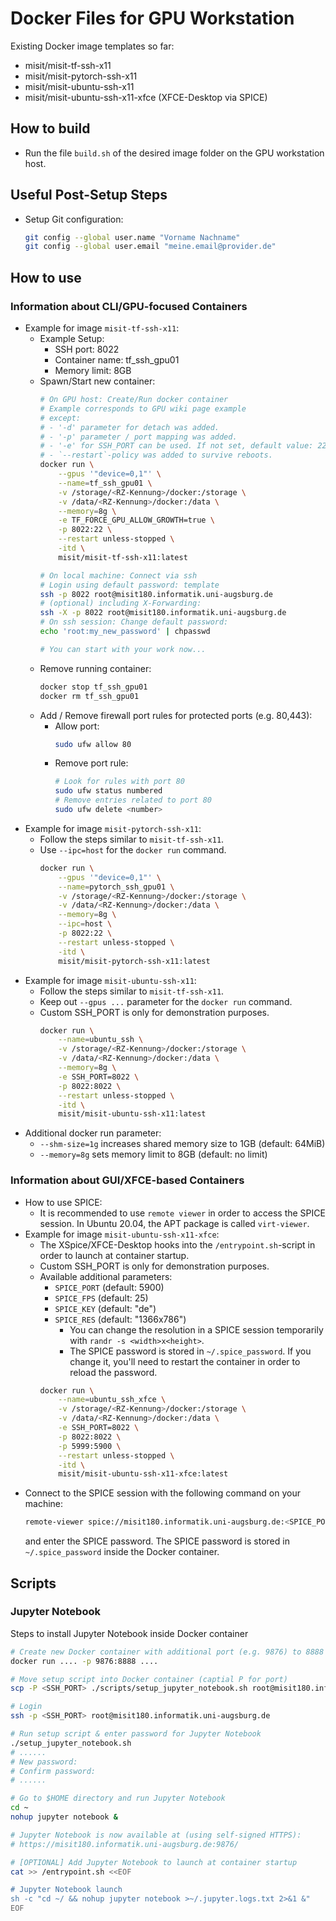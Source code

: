 # Docker Files for GPU Workstation
Existing Docker image templates so far:
 - misit/misit-tf-ssh-x11
 - misit/misit-pytorch-ssh-x11
 - misit/misit-ubuntu-ssh-x11
 - misit/misit-ubuntu-ssh-x11-xfce (XFCE-Desktop via SPICE)

## How to build
 - Run the file `build.sh` of the desired image folder on the GPU workstation host.

## Useful Post-Setup Steps
 - Setup Git configuration:
   ```bash
   git config --global user.name "Vorname Nachname"
   git config --global user.email "meine.email@provider.de"
   ```
## How to use
### Information about CLI/GPU-focused Containers
 - Example for image `misit-tf-ssh-x11`:
   - Example Setup:
     - SSH port: 8022
     - Container name: tf_ssh_gpu01
     - Memory limit: 8GB
   - Spawn/Start new container:
     ```bash
     # On GPU host: Create/Run docker container
     # Example corresponds to GPU wiki page example
     # except:
     # - '-d' parameter for detach was added.
     # - '-p' parameter / port mapping was added.
     # - '-e' for SSH_PORT can be used. If not set, default value: 22
     # - `--restart`-policy was added to survive reboots.
     docker run \
         --gpus '"device=0,1"' \
         --name=tf_ssh_gpu01 \
         -v /storage/<RZ-Kennung>/docker:/storage \
         -v /data/<RZ-Kennung>/docker:/data \
         --memory=8g \
         -e TF_FORCE_GPU_ALLOW_GROWTH=true \
         -p 8022:22 \
         --restart unless-stopped \
         -itd \
         misit/misit-tf-ssh-x11:latest

     # On local machine: Connect via ssh
     # Login using default password: template
     ssh -p 8022 root@misit180.informatik.uni-augsburg.de
     # (optional) including X-Forwarding:
     ssh -X -p 8022 root@misit180.informatik.uni-augsburg.de
     # On ssh session: Change default password:
     echo 'root:my_new_password' | chpasswd

     # You can start with your work now...
     ```
   - Remove running container:
     ```bash
     docker stop tf_ssh_gpu01
     docker rm tf_ssh_gpu01
     ```
   - Add / Remove firewall port rules for protected ports (e.g. 80,443):
     - Allow port:
       ```bash
       sudo ufw allow 80
       ```
     - Remove port rule:
       ```bash
       # Look for rules with port 80
       sudo ufw status numbered
       # Remove entries related to port 80
       sudo ufw delete <number>
       ```
 - Example for image `misit-pytorch-ssh-x11`:
   * Follow the steps similar to `misit-tf-ssh-x11`.
   * Use `--ipc=host` for the `docker run` command.
     ```bash
     docker run \
         --gpus '"device=0,1"' \
         --name=pytorch_ssh_gpu01 \
         -v /storage/<RZ-Kennung>/docker:/storage \
         -v /data/<RZ-Kennung>/docker:/data \
         --memory=8g \
         --ipc=host \
         -p 8022:22 \
         --restart unless-stopped \
         -itd \
         misit/misit-pytorch-ssh-x11:latest
     ```
 - Example for image `misit-ubuntu-ssh-x11`:
   * Follow the steps similar to `misit-tf-ssh-x11`.
   * Keep out `--gpus ...` parameter for the `docker run` command.
   * Custom SSH_PORT is only for demonstration purposes.
     ```bash
     docker run \
         --name=ubuntu_ssh \
         -v /storage/<RZ-Kennung>/docker:/storage \
         -v /data/<RZ-Kennung>/docker:/data \
         --memory=8g \
         -e SSH_PORT=8022 \
         -p 8022:8022 \
         --restart unless-stopped \
         -itd \
         misit/misit-ubuntu-ssh-x11:latest
     ```
 - Additional docker run parameter:
   * `--shm-size=1g` increases shared memory size to 1GB (default: 64MiB)
   * `--memory=8g` sets memory limit to 8GB (default: no limit)

### Information about GUI/XFCE-based Containers
 - How to use SPICE:
   - It is recommended to use `remote viewer` in order to access the SPICE session.
     In Ubuntu 20.04, the APT package is called `virt-viewer`.
 - Example for image `misit-ubuntu-ssh-x11-xfce`:
   * The XSpice/XFCE-Desktop hooks into the `/entrypoint.sh`-script in order to launch at container startup.
   * Custom SSH_PORT is only for demonstration purposes.
   * Available additional parameters:
     * `SPICE_PORT` (default: 5900)
     * `SPICE_FPS` (default: 25)
     * `SPICE_KEY` (default: "de")
     * `SPICE_RES` (default: "1366x786")
       * You can change the resolution in a SPICE session temporarily with `randr -s <width>x<height>`.
       * The SPICE password is stored in `~/.spice_password`. If you change it, you'll need to restart the container in order to reload the password.
     ```bash
     docker run \
         --name=ubuntu_ssh_xfce \
         -v /storage/<RZ-Kennung>/docker:/storage \
         -v /data/<RZ-Kennung>/docker:/data \
         -e SSH_PORT=8022 \
         -p 8022:8022 \
         -p 5999:5900 \
         --restart unless-stopped \
         -itd \
         misit/misit-ubuntu-ssh-x11-xfce:latest
     ```
 - Connect to the SPICE session with the following command on your machine:
   ```bash
   remote-viewer spice://misit180.informatik.uni-augsburg.de:<SPICE_PORT>
   ```
   and enter the SPICE password. The SPICE password is stored in `~/.spice_password` inside the Docker container.
## Scripts

### Jupyter Notebook
Steps to install Jupyter Notebook inside Docker container
```bash
# Create new Docker container with additional port (e.g. 9876) to 8888
docker run .... -p 9876:8888 ....

# Move setup script into Docker container (captial P for port)
scp -P <SSH_PORT> ./scripts/setup_jupyter_notebook.sh root@misit180.informatik.uni-augsburg.de:~/

# Login
ssh -p <SSH_PORT> root@misit180.informatik.uni-augsburg.de

# Run setup script & enter password for Jupyter Notebook
./setup_jupyter_notebook.sh
# ......
# New password:
# Confirm password:
# ......

# Go to $HOME directory and run Jupyter Notebook
cd ~
nohup jupyter notebook &

# Jupyter Notebook is now available at (using self-signed HTTPS):
# https://misit180.informatik.uni-augsburg.de:9876/

# [OPTIONAL] Add Jupyter Notebook to launch at container startup
cat >> /entrypoint.sh <<EOF

# Jupyter Notebook launch
sh -c "cd ~/ && nohup jupyter notebook >~/.jupyter.logs.txt 2>&1 &"
EOF
```

